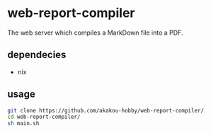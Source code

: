# web-report-compiler
The web server which compiles a MarkDown file into a PDF.

## dependecies
- nix

## usage
```sh
git clone https://github.com/akakou-hobby/web-report-compiler/
cd web-report-compiler/
sh main.sh
```
